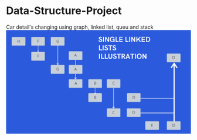# Data-Structure-Project
Car detail's changing using graph, linked list, queu and stack
</br>
<img src = "image.png">
